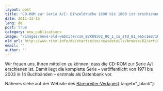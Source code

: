 ```yaml
---
layout: post
title: 'CD-ROM zur Serie A/I: Einzeldrucke 1600 bis 1800 ist erschienen'
date: 2011-12-15
lang: de
post: true
category: new_publications
image: "/images/news-old-website/csm_BVK09502_00_1_co_std_01_ee5c1e8710.png"
old_url: http://www.rism.info/de/startseite/newsdetails/browse/62/article/64/cd-rom-of-series-ai-individual-prints-1600-to-1800-is-published.html
email: ''
author: ''
---
```



Wir freuen uns, Ihnen mitteilen zu können, dass die CD-ROM zur Serie A/I erschienen ist. Damit liegt die komplette Serie – veröffentlicht von 1971 bis 2003 in 14 Buchbänden – erstmals als Datenbank vor.



Näheres siehe auf der Website des [Bärenreiter-Verlages](https://www.baerenreiter.com/aktuelles/news/article/100000-quellenverweise-auf-einer-scheibe/){:target="_blank"}.